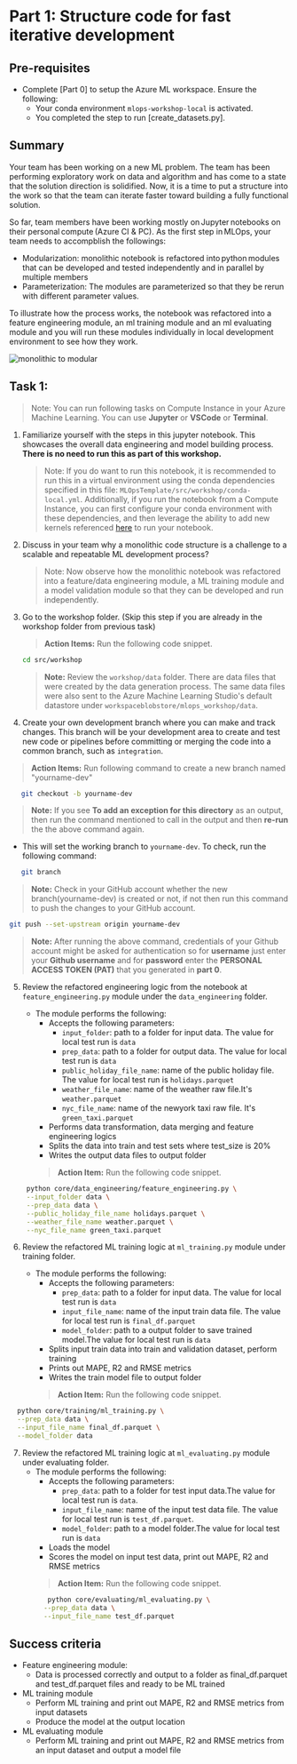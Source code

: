 
# Part 1: Structure code for fast iterative development
## Pre-requisites
- Complete [Part 0] to setup the Azure ML workspace. Ensure the following:
	- Your conda environment ``mlops-workshop-local`` is activated.
	- You completed the step to run [create_datasets.py].

## Summary 
Your team has been working on a new ML problem. The team has been performing exploratory work on data and algorithm and has come to a state that the solution direction is solidified. Now, it is a time to put a structure into the work so that the team can iterate faster toward building a fully functional solution.   

So far, team members have been working mostly on Jupyter notebooks on their personal compute (Azure CI & PC). As the first step in MLOps, your team needs to accompblish the followings:  

- Modularization: monolithic notebook is refactored into python modules that can be developed and tested independently and in parallel by multiple members 
- Parameterization: The modules are parameterized so that they be rerun with different parameter values.

To illustrate how the process works, the notebook was refactored into a feature engineering module, an ml training module and an ml evaluating module and you will run these modules individually in local development environment to see how they work.

 ![monolithic to modular](./images/monolithic_modular.png)

## Task 1:

> Note: You can run following tasks on Compute Instance in your Azure Machine Learning. You can use __Jupyter__ or __VSCode__ or __Terminal__.

1. Familiarize yourself with the steps in this jupyter
  notebook. This showcases the overall data engineering and model building
  process. **There is no need to run this as part of this workshop.**
    > Note: If you do want to run this notebook, it is recommended to run this in a virtual environment using the conda dependencies specified in this file: `MLOpsTemplate/src/workshop/conda-local.yml`. Additionally, if you run the notebook from a Compute Instance, you can first configure your conda environment with these dependencies, and then leverage the ability to add new kernels referenced [here](https://docs.microsoft.com/en-us/azure/machine-learning/how-to-access-terminal#add-new-kernels) to run your notebook.
   
2. Discuss in your team why a monolithic code structure is a challenge to a scalable and repeatable ML development process? 
    > Note: Now observe how the monolithic notebook was refactored into a feature/data engineering module, a ML training module and a model validation module so that they can be developed and run independently.

3. Go to the workshop folder. (Skip this step if you are already in the workshop folder from previous task)
    > **Action Items:** Run the following code snippet.
    ```bash 
    cd src/workshop
    ```
    > **Note:** Review the ```workshop/data``` folder. There are data files that were created by the data generation process. The same data files were also sent to the  Azure Machine Learning Studio's default datastore under ```workspaceblobstore/mlops_workshop/data```.
    
4. Create your own development branch where you can make and track changes. This branch will be your development area to create and test new code or pipelines before committing or merging the code into a common branch, such as ```integration```.
 > **Action Items:** Run following command to create a new branch named "yourname-dev"
  ```bash
     git checkout -b yourname-dev
  ```
 > **Note:** If you see **To add an exception for this directory** as an output, then run the command mentioned to call in the output and then **re-run** the the above command again. 
	
 - This will set the working branch to ```yourname-dev```. To check, run the following command:
 
  ```bash
     git branch
  ```
> **Note:** Check in your GitHub account whether the new branch(yourname-dev) is created or not, if not then run this command to push the changes to your GitHub account.

   ```bash
   git push --set-upstream origin yourname-dev
   ```
   > **Note:** After running the above command, credentials of your Github account might be asked for authentication so for **username** just enter your **Github username** and for **password** enter the **PERSONAL ACCESS TOKEN (PAT)** that you generated in **part 0**.
   
5. Review the refactored engineering logic from the notebook at ```feature_engineering.py``` module under the ```data_engineering``` folder.
    - The module performs the following:
        - Accepts the following parameters:
            - ```input_folder```: path to a folder for input data. The value for local test run is ```data```
            - ```prep_data```: path to a folder for output data. The value for local test run is ```data```
            - ```public_holiday_file_name```: name of the public holiday file. The value for local test run is ```holidays.parquet``` 
            - ```weather_file_name```: name of the weather raw file.It's ```weather.parquet``` 
            - ```nyc_file_name```: name of the newyork taxi raw file. It's ```green_taxi.parquet``` 
        - Performs data transformation, data merging and feature engineering logics 
        - Splits the data into train and test sets where test_size is 20%
        - Writes the output data files to output folder
        > **Action Item:** Run the following code snippet.
        
	 ```bash 
	  python core/data_engineering/feature_engineering.py \
	  --input_folder data \
	  --prep_data data \
	  --public_holiday_file_name holidays.parquet \
	  --weather_file_name weather.parquet \
	  --nyc_file_name green_taxi.parquet
	  ```
	  
6. Review the refactored ML training logic at ```ml_training.py``` module under training folder. 
    - The module performs the following:
        - Accepts the following parameters:
            - ```prep_data```: path to a folder for input data. The value for local test run is ```data```
            - ```input_file_name```: name of the input train data file. The value for local test run is ```final_df.parquet```
            - ```model_folder```: path to a output folder to save trained model.The value for local test run is ```data```
        - Splits input train data into train and validation dataset, perform training  
        - Prints out MAPE, R2 and RMSE metrics
        - Writes the train model file to output folder
        > **Action Item:** Run the following code snippet.

```bash 
  python core/training/ml_training.py \
  --prep_data data \
  --input_file_name final_df.parquet \
  --model_folder data

```
	  
7. Review the refactored ML training logic at ```ml_evaluating.py``` module under evaluating folder. 
    - The module performs the following:
        - Accepts the following parameters:
            - ```prep_data```: path to a folder for test input data.The value for local test run is ```data```.
            - ```input_file_name```: name of the input test data file. The value for local test run is  ```test_df.parquet```.
            - ```model_folder```: path to a model folder.The value for local test run is ```data```
        - Loads the model 
        - Scores the model on input test data, print out MAPE, R2 and RMSE metrics
        > **Action Item:** Run the following code snippet.
         ```bash 
            python core/evaluating/ml_evaluating.py \
	       --prep_data data \
	       --input_file_name test_df.parquet
         ```

## Success criteria
- Feature engineering module: 
    - Data is processed correctly and output to a folder as final_df.parquet and test_df.parquet files and ready to be ML trained
- ML training module
    - Perform ML training and print out MAPE, R2 and RMSE metrics from input datasets
    - Produce the model at the output location
- ML evaluating module
    -  Perform ML training and print out MAPE, R2 and RMSE metrics from an input dataset and output a model file

